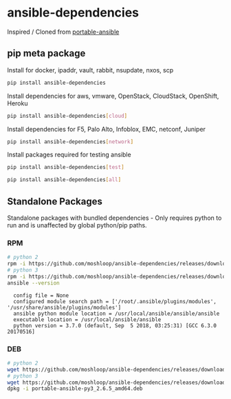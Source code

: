 # ansible-dependencies

Inspired / Cloned from [portable-ansible](https://github.com/ownport/portable-ansible)

## pip meta package

Install for docker, ipaddr, vault, rabbit, nsupdate, nxos, scp
```bash
pip install ansible-dependencies
```
Install dependencies for aws, vmware, OpenStack, CloudStack, OpenShift, Heroku
```bash
pip install ansible-dependencies[cloud]
```
Install dependencies for F5, Palo Alto, Infoblox, EMC, netconf, Juniper
```bash
pip install ansible-dependencies[network]
```
Install packages required for testing ansible
```bash
pip install ansible-dependencies[test]
```
```bash
pip install ansible-dependencies[all]
```

## Standalone Packages

Standalone packages with bundled dependencies - Only requires python to run and is unaffected by global python/pip paths.


### RPM
```bash
# python 2
rpm -i https://github.com/moshloop/ansible-dependencies/releases/download/2.6.5.1/portable-ansible-py2-2.6.5-1.x86_64.rpm
# python 3
rpm -i https://github.com/moshloop/ansible-dependencies/releases/download/2.6.5.1/portable-ansible-py3-2.6.5-1.x86_64.rpm
ansible --version
```

```ansible 2.6.5
  config file = None
  configured module search path = ['/root/.ansible/plugins/modules', '/usr/share/ansible/plugins/modules']
  ansible python module location = /usr/local/ansible/ansible/ansible
  executable location = /usr/local/ansible/ansible
  python version = 3.7.0 (default, Sep  5 2018, 03:25:31) [GCC 6.3.0 20170516]
```

### DEB
```bash
# python 2
wget https://github.com/moshloop/ansible-dependencies/releases/download/2.6.5.1/portable-ansible-py2_2.6.5_amd64.deb
# python 3
wget https://github.com/moshloop/ansible-dependencies/releases/download/2.6.5.1/portable-ansible-py3_2.6.5_amd64.deb
dpkg -i portable-ansible-py3_2.6.5_amd64.deb
```